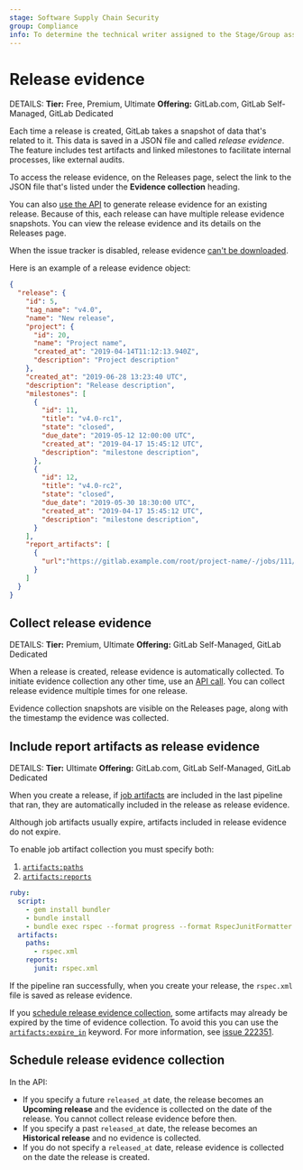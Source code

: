```yaml
---
stage: Software Supply Chain Security
group: Compliance
info: To determine the technical writer assigned to the Stage/Group associated with this page, see https://handbook.gitlab.com/handbook/product/ux/technical-writing/#assignments
---
```


# Release evidence

DETAILS:
**Tier:** Free, Premium, Ultimate
**Offering:** GitLab.com, GitLab Self-Managed, GitLab Dedicated

Each time a release is created, GitLab takes a snapshot of data that's related to it.
This data is saved in a JSON file and called *release evidence*. The feature
includes test artifacts and linked milestones to facilitate
internal processes, like external audits.

To access the release evidence, on the Releases page, select the link to the JSON file that's listed
under the **Evidence collection** heading.

You can also [use the API](../../../api/releases/_index.md#collect-release-evidence) to
generate release evidence for an existing release. Because of this, each release
can have multiple release evidence snapshots. You can view the release evidence and
its details on the Releases page.

When the issue tracker is disabled, release evidence [can't be downloaded](https://gitlab.com/gitlab-org/gitlab/-/issues/208397).

Here is an example of a release evidence object:

```json
{
  "release": {
    "id": 5,
    "tag_name": "v4.0",
    "name": "New release",
    "project": {
      "id": 20,
      "name": "Project name",
      "created_at": "2019-04-14T11:12:13.940Z",
      "description": "Project description"
    },
    "created_at": "2019-06-28 13:23:40 UTC",
    "description": "Release description",
    "milestones": [
      {
        "id": 11,
        "title": "v4.0-rc1",
        "state": "closed",
        "due_date": "2019-05-12 12:00:00 UTC",
        "created_at": "2019-04-17 15:45:12 UTC",
        "description": "milestone description",
      },
      {
        "id": 12,
        "title": "v4.0-rc2",
        "state": "closed",
        "due_date": "2019-05-30 18:30:00 UTC",
        "created_at": "2019-04-17 15:45:12 UTC",
        "description": "milestone description",
      }
    ],
    "report_artifacts": [
      {
        "url":"https://gitlab.example.com/root/project-name/-/jobs/111/artifacts/download"
      }
    ]
  }
}
```

## Collect release evidence

DETAILS:
**Tier:** Premium, Ultimate
**Offering:** GitLab Self-Managed, GitLab Dedicated

When a release is created, release evidence is automatically collected. To initiate evidence collection any other time, use an [API call](../../../api/releases/_index.md#collect-release-evidence). You can collect release evidence multiple times for one release.

Evidence collection snapshots are visible on the Releases page, along with the timestamp the evidence was collected.

## Include report artifacts as release evidence

DETAILS:
**Tier:** Ultimate
**Offering:** GitLab.com, GitLab Self-Managed, GitLab Dedicated

When you create a release, if [job artifacts](../../../ci/yaml/_index.md#artifactsreports) are included in the last pipeline that ran, they are automatically included in the release as release evidence.

Although job artifacts usually expire, artifacts included in release evidence do not expire.

To enable job artifact collection you must specify both:

1. [`artifacts:paths`](../../../ci/yaml/_index.md#artifactspaths)
1. [`artifacts:reports`](../../../ci/yaml/_index.md#artifactsreports)

```yaml
ruby:
  script:
    - gem install bundler
    - bundle install
    - bundle exec rspec --format progress --format RspecJunitFormatter --out rspec.xml
  artifacts:
    paths:
      - rspec.xml
    reports:
      junit: rspec.xml
```

If the pipeline ran successfully, when you create your release, the `rspec.xml` file is saved as
release evidence.

If you [schedule release evidence collection](#schedule-release-evidence-collection),
some artifacts may already be expired by the time of evidence collection. To avoid this you can use
the [`artifacts:expire_in`](../../../ci/yaml/_index.md#artifactsexpire_in)
keyword. For more information, see [issue 222351](https://gitlab.com/gitlab-org/gitlab/-/issues/222351).

## Schedule release evidence collection

In the API:

- If you specify a future `released_at` date, the release becomes an **Upcoming release**
  and the evidence is collected on the date of the release. You cannot collect
  release evidence before then.
- If you specify a past `released_at` date, the release becomes an **Historical
  release** and no evidence is collected.
- If you do not specify a `released_at` date, release evidence is collected on the
  date the release is created.
